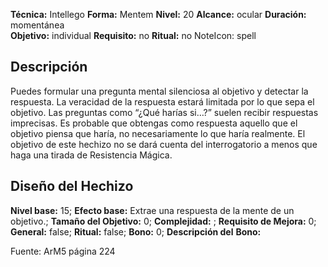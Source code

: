 
**Técnica:** Intellego
**Forma:** Mentem
**Nivel:** 20
**Alcance:** ocular 
**Duración:** momentánea  
**Objetivo:** individual
**Requisito:** no
**Ritual:** no
NoteIcon: spell




## Descripción 
<p>Puedes formular una pregunta mental silenciosa al objetivo y detectar la respuesta. La veracidad de la respuesta estará limitada por lo que sepa el objetivo. Las preguntas como “¿Qué harías si…?” suelen recibir respuestas imprecisas. Es probable que obtengas como respuesta aquello que el objetivo piensa que haría, no necesariamente lo que haría realmente. El objetivo de este hechizo no se dará cuenta del interrogatorio a menos que haga una tirada de Resistencia Mágica.</p>

## Diseño del Hechizo 

**Nivel base:** 15; **Efecto base:** Extrae una respuesta de la mente de un objetivo.;  **Tamaño del **Objetivo:**** 0; **Complejidad:** ; **Requisito de Mejora:** 0; **General:** false; **Ritual:** false; **Bono:** 0; **Descripción del** **Bono:** 

Fuente: ArM5 página 224